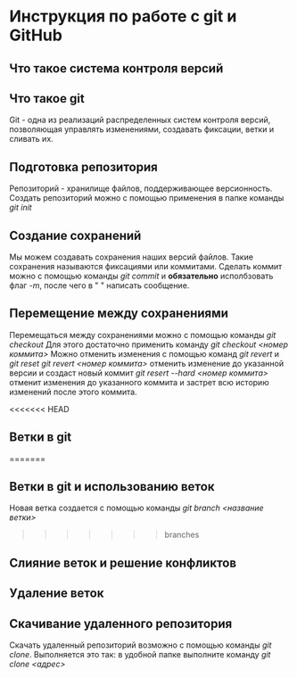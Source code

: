 # Инструкция по работе с git и GitHub
## Что такое система контроля версий
## Что такое git
Git - одна из реализаций распределенных систем  контроля версий, позволяющая управлять изменениями, создавать фиксации, ветки и сливать их.

## Подготовка репозитория
Репозиторий - хранилище файлов, поддерживающее версионность. Создать репозиторий можно с помощью применения в папке команды *git init*

## Создание сохранений
Мы можем создавать сохранения наших версий файлов. Такие сохранения называются фиксациями или коммитами. Сделать коммит можно с помощью команды *git commit* и **обязательно** исполбзовать флаг *-m*, после чего в " " написать сообщение.

## Перемещение между сохранениями
Перемещаться между сохранениями можно с помощью команды *git checkout* Для этого достаточно применить команду *git checkout <номер коммита>*
Можно отменить изменения с помощью команд *git revert* и *git reset*
*git revert <номер коммита>* отменить изменение до указанной версии и создаст новый коммит
*git resert --hard <номер коммита>* отменит изменения до указанного коммита и застрет всю историю изменений после этого коммита.


<<<<<<< HEAD
## Ветки в git 
=======
## Ветки в git и использованию веток
Новая ветка создается с помощью команды *git branch <название ветки>*
>>>>>>> branches

## Слияние веток и решение конфликтов

## Удаление веток

## Скачивание удаленного репозитория
Скачать удаленный репозиторий возможно с помощью команды *git clone*. Выполняется это так: в удобной папке выполните команду *git clone <адрес>* 
